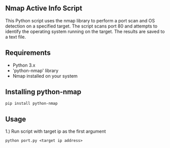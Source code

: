 ## Nmap Active Info Script
This Python script uses the nmap library to perform a port scan and OS detection on a specified target. The script scans port 80 and attempts to identify the operating system running on the target. The results are saved to a text file.

## Requirements
- Python 3.x
- 'python-nmap' library
- Nmap installed on your system

## Installing python-nmap
```
pip install python-nmap
```

## Usage
1.) Run script with target ip as the first argument
```
python port.py <target ip address>
```
